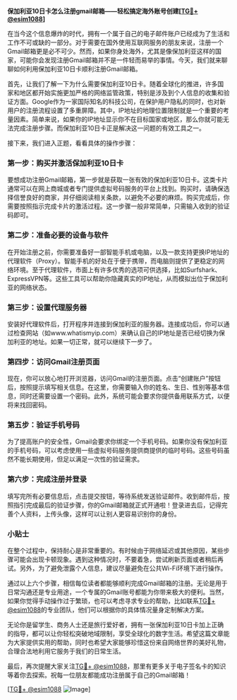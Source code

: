 **保加利亚10日卡怎么注册gmail邮箱——轻松搞定海外账号创建[[TG💪+ @esim1088](https://t.me/s/esim1088)]**

在当今这个信息爆炸的时代，拥有一个属于自己的电子邮件账户已经成为了生活和工作不可或缺的一部分。对于需要在国外使用互联网服务的朋友来说，注册一个Gmail邮箱更是必不可少。然而，如果你身处海外，尤其是像保加利亚这样的国家，可能你会发现注册Gmail邮箱并不是一件轻而易举的事情。今天，我们就来聊聊如何利用保加利亚10日卡顺利注册Gmail邮箱。

首先，让我们了解一下为什么需要保加利亚10日卡。随着全球化的推进，许多国家和地区都开始实施更加严格的网络监管政策，特别是涉及到个人信息的收集和验证方面。Google作为一家国际知名的科技公司，在保护用户隐私的同时，也对新用户的注册流程设置了多重屏障。其中，IP地址的地理位置限制就是一个重要的考量因素。简单来说，如果你的IP地址显示你不在目标国家或地区，那么你就可能无法完成注册步骤。而保加利亚10日卡正是解决这一问题的有效工具之一。

接下来，我们进入正题，看看具体的操作步骤：

### 第一步：购买并激活保加利亚10日卡

要想成功注册Gmail邮箱，第一步就是获取一张有效的保加利亚10日卡。这类卡片通常可以在网上商城或者专门提供虚拟号码服务的平台上找到。购买时，请确保选择信誉良好的商家，并仔细阅读相关条款，以避免不必要的麻烦。购买完成后，你需要按照指示完成卡片的激活过程。这一步骤一般非常简单，只需输入收到的验证码即可。

### 第二步：准备必要的设备与软件

在开始注册之前，你需要准备好一部智能手机或电脑，以及一款支持更换IP地址的代理软件（Proxy）。智能手机的好处在于便于携带，而电脑则提供了更稳定的网络环境。至于代理软件，市面上有许多优秀的选项可供选择，比如Surfshark、ExpressVPN等。这些工具可以帮助你隐藏真实的IP地址，从而模拟出位于保加利亚的网络状态。

### 第三步：设置代理服务器

安装好代理软件后，打开程序并连接到保加利亚的服务器。连接成功后，你可以通过检查网站（如www.whatismyip.com）来确认自己的IP地址是否已经切换为保加利亚的地址。如果一切正常，就可以继续下一步了。

### 第四步：访问Gmail注册页面

现在，你可以放心地打开浏览器，访问Gmail的注册页面。点击“创建账户”按钮后，按照提示填写相关信息。在这里，你需要输入你的姓名、生日、性别等基本信息，同时还需要设置一个密码。此外，系统可能会要求你提供备用联系方式，以便将来找回密码。

### 第五步：验证手机号码

为了提高账户的安全性，Gmail会要求你绑定一个手机号码。如果你没有保加利亚的手机号码，可以考虑使用一些虚拟号码服务提供商提供的临时号码。这些号码虽然不能长期使用，但足以满足一次性的验证需求。

### 第六步：完成注册并登录

填写完所有必要信息后，点击提交按钮，等待系统发送验证邮件。收到邮件后，按照指引完成最后的验证步骤，你的Gmail邮箱就正式开通啦！登录进去后，记得完善个人资料，上传头像，这样可以让别人更容易识别你的身份。

### 小贴士

在整个过程中，保持耐心是非常重要的。有时候由于网络延迟或其他原因，某些步骤可能会出现卡顿现象。遇到这种情况时，不要着急，尝试刷新页面或者稍后再试。另外，为了避免泄露个人信息，建议尽量避免在公共Wi-Fi环境下进行操作。

通过以上六个步骤，相信每位读者都能够顺利完成Gmail邮箱的注册。无论是用于日常沟通还是专业用途，一个专属的Gmail账号都能为你带来极大的便利。当然，如果你觉得手动操作过于繁琐，也可以考虑寻求专业的帮助，比如联系[TG💪+ @esim1088](https://t.me/s/esim1088)的专业团队，他们可以根据你的具体情况量身定制解决方案。

无论你是留学生、商务人士还是旅行爱好者，拥有一张保加利亚10日卡加上正确的指导，都可以让你轻松突破地域限制，享受全球化的数字生活。希望这篇文章能为大家提供实用的帮助，同时也希望大家能够珍惜这份来自网络世界的美好礼物，合理合法地利用它服务于我们的日常生活。

最后，再次提醒大家关注[TG💪+ @esim1088](https://t.me/s/esim1088)，那里有更多关于电子签名卡的知识等着你去探索。祝每一位朋友都能成功注册属于自己的Gmail邮箱！

[[TG💪+ @esim1088](https://t.me/s/esim1088) ![Image](https://i.postimg.cc/4NQfJmqS/Snipaste-2025-05-13-00-14-12.png)]
